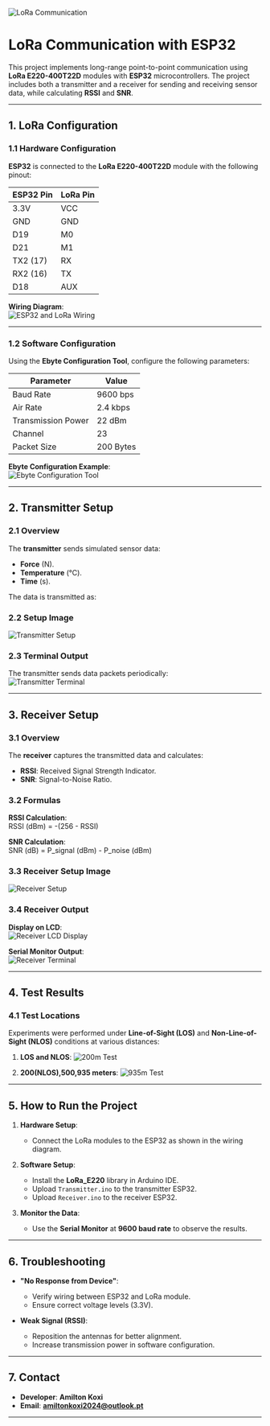 ![LoRa Communication](images/IMG_3149.JPG)


# **LoRa Communication with ESP32**

This project implements long-range point-to-point communication using **LoRa E220-400T22D** modules with **ESP32** microcontrollers. The project includes both a transmitter and a receiver for sending and receiving sensor data, while calculating **RSSI** and **SNR**.

---

## **1. LoRa Configuration**

### **1.1 Hardware Configuration**
**ESP32** is connected to the **LoRa E220-400T22D** module with the following pinout:

| **ESP32 Pin** | **LoRa Pin**  |
|---------------|---------------|
| 3.3V          | VCC           |
| GND           | GND           |
| D19           | M0            |
| D21           | M1            |
| TX2 (17)      | RX            |
| RX2 (16)      | TX            |
| D18           | AUX           |

**Wiring Diagram**:  
![ESP32 and LoRa Wiring](setup.png)

---

### **1.2 Software Configuration**
Using the **Ebyte Configuration Tool**, configure the following parameters:

| **Parameter**       | **Value**      |
|----------------------|----------------|
| Baud Rate           | 9600 bps       |
| Air Rate            | 2.4 kbps       |
| Transmission Power  | 22 dBm         |
| Channel             | 23             |
| Packet Size         | 200 Bytes      |

**Ebyte Configuration Example**:  
![Ebyte Configuration Tool](image_2024-12-15_14-24-04.png)

---

## **2. Transmitter Setup**

### **2.1 Overview**
The **transmitter** sends simulated sensor data:
- **Force** (N).
- **Temperature** (°C).
- **Time** (s).

The data is transmitted as:


### **2.2 Setup Image**
![Transmitter Setup](IMG_2955.JPG)

### **2.3 Terminal Output**
The transmitter sends data packets periodically:  
![Transmitter Terminal](image_2024-12-15_14-23-24.png)

---

## **3. Receiver Setup**

### **3.1 Overview**
The **receiver** captures the transmitted data and calculates:
- **RSSI**: Received Signal Strength Indicator.
- **SNR**: Signal-to-Noise Ratio.

### 3.2 Formulas

**RSSI Calculation**:  
RSSI (dBm) = -(256 - RSSI)

**SNR Calculation**:  
SNR (dB) = P_signal (dBm) - P_noise (dBm)



### **3.3 Receiver Setup Image**
![Receiver Setup](IMG_3149.JPG)

### **3.4 Receiver Output**
**Display on LCD**:  
![Receiver LCD Display](output.png)

**Serial Monitor Output**:  
![Receiver Terminal](image_2024-12-15_14-23-34.png)

---

## **4. Test Results**

### **4.1 Test Locations**
Experiments were performed under **Line-of-Sight (LOS)** and **Non-Line-of-Sight (NLOS)** conditions at various distances:

1. **LOS and NLOS**:
   ![200m Test](image_2024-12-15_14-53-45.png)

2. **200(NLOS),500,935 meters**:
   ![935m Test](image_2024-12-15_15-02-31.png)


---

## **5. How to Run the Project**

1. **Hardware Setup**:
   - Connect the LoRa modules to the ESP32 as shown in the wiring diagram.

2. **Software Setup**:
   - Install the **LoRa_E220** library in Arduino IDE.
   - Upload `Transmitter.ino` to the transmitter ESP32.
   - Upload `Receiver.ino` to the receiver ESP32.

3. **Monitor the Data**:
   - Use the **Serial Monitor** at **9600 baud rate** to observe the results.

---

## **6. Troubleshooting**

- **"No Response from Device"**:
  - Verify wiring between ESP32 and LoRa module.
  - Ensure correct voltage levels (3.3V).

- **Weak Signal (RSSI)**:
  - Reposition the antennas for better alignment.
  - Increase transmission power in software configuration.

---

## **7. Contact**
- **Developer**: **Amilton Koxi**
- **Email**: **amiltonkoxi2024@outlook.pt**

---

